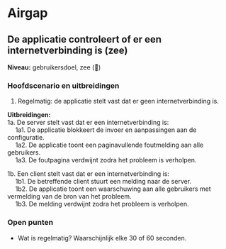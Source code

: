 # Airgap

## De applicatie controleert of er een internetverbinding is (zee)

__Niveau:__ gebruikersdoel, zee  (🌊)

### Hoofdscenario en uitbreidingen

1. Regelmatig: de applicatie stelt vast dat er geen internetverbinding is.

__Uitbreidingen:__  
1a. De server stelt vast dat er een internetverbinding is:  
&emsp; 1a1. De applicatie blokkeert de invoer en aanpassingen aan de configuratie.  
&emsp; 1a2. De applicatie toont een paginavullende foutmelding aan alle gebruikers.  
&emsp; 1a3. De foutpagina verdwijnt zodra het probleem is verholpen.  

1b. Een client stelt vast dat er een internetverbinding is:  
&emsp; 1b1. De betreffende client stuurt een melding naar de server.  
&emsp; 1b2. De applicatie toont een waarschuwing aan alle gebruikers met vermelding van de bron van het probleem.  
&emsp; 1b3. De melding verdwijnt zodra het probleem is verholpen.  

### Open punten

- Wat is regelmatig? Waarschijnlijk elke 30 of 60 seconden.
